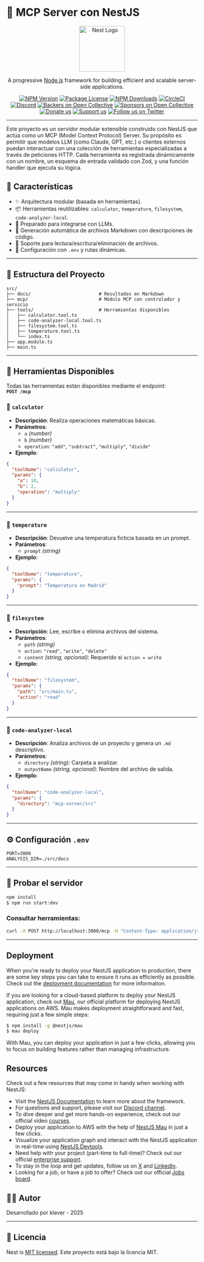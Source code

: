 # 🧠 MCP Server con NestJS
<p align="center">
  <a href="http://nestjs.com/" target="blank"><img src="https://nestjs.com/img/logo-small.svg" width="120" alt="Nest Logo" /></a>
</p>

[circleci-image]: https://img.shields.io/circleci/build/github/nestjs/nest/master?token=abc123def456
[circleci-url]: https://circleci.com/gh/nestjs/nest

  <p align="center">A progressive <a href="http://nodejs.org" target="_blank">Node.js</a> framework for building efficient and scalable server-side applications.</p>
    <p align="center">
<a href="https://www.npmjs.com/~nestjscore" target="_blank"><img src="https://img.shields.io/npm/v/@nestjs/core.svg" alt="NPM Version" /></a>
<a href="https://www.npmjs.com/~nestjscore" target="_blank"><img src="https://img.shields.io/npm/l/@nestjs/core.svg" alt="Package License" /></a>
<a href="https://www.npmjs.com/~nestjscore" target="_blank"><img src="https://img.shields.io/npm/dm/@nestjs/common.svg" alt="NPM Downloads" /></a>
<a href="https://circleci.com/gh/nestjs/nest" target="_blank"><img src="https://img.shields.io/circleci/build/github/nestjs/nest/master" alt="CircleCI" /></a>
<a href="https://discord.gg/G7Qnnhy" target="_blank"><img src="https://img.shields.io/badge/discord-online-brightgreen.svg" alt="Discord"/></a>
<a href="https://opencollective.com/nest#backer" target="_blank"><img src="https://opencollective.com/nest/backers/badge.svg" alt="Backers on Open Collective" /></a>
<a href="https://opencollective.com/nest#sponsor" target="_blank"><img src="https://opencollective.com/nest/sponsors/badge.svg" alt="Sponsors on Open Collective" /></a>
  <a href="https://paypal.me/kamilmysliwiec" target="_blank"><img src="https://img.shields.io/badge/Donate-PayPal-ff3f59.svg" alt="Donate us"/></a>
    <a href="https://opencollective.com/nest#sponsor"  target="_blank"><img src="https://img.shields.io/badge/Support%20us-Open%20Collective-41B883.svg" alt="Support us"></a>
  <a href="https://twitter.com/nestframework" target="_blank"><img src="https://img.shields.io/twitter/follow/nestframework.svg?style=social&label=Follow" alt="Follow us on Twitter"></a>
</p>
  <!--[![Backers on Open Collective](https://opencollective.com/nest/backers/badge.svg)](https://opencollective.com/nest#backer)
  [![Sponsors on Open Collective](https://opencollective.com/nest/sponsors/badge.svg)](https://opencollective.com/nest#sponsor)-->

---
Este proyecto es un servidor modular extensible construido con NestJS que actúa como un MCP (Model Context Protocol) Server.
Su propósito es permitir que modelos LLM (como Claude, GPT, etc.) o clientes externos puedan interactuar con una colección de herramientas especializadas a través de peticiones HTTP.
Cada herramienta es registrada dinámicamente con un nombre, un esquema de entrada validado con Zod, y una función handler que ejecuta su lógica.


## 🚀 Características

- ✨ Arquitectura modular (basada en herramientas).
- 📦 Herramientas reutilizables: `calculator`, `temperature`, `filesystem`, `code-analyzer-local`.
- 🧠 Preparado para integrarse con LLMs.
- 📝 Generación automática de archivos Markdown con descripciones de código.
- 📁 Soporte para lectura/escritura/eliminación de archivos.
- 🔧 Configuración con `.env` y rutas dinámicas.

---

## 📁 Estructura del Proyecto

```
src/
├── docs/                         # Resultados en Markdown
├── mcp/                          # Módulo MCP con controlador y servicio
├── tools/                        # Herramientas disponibles
│   ├── calculator.tool.ts
│   ├── code-analyzer-local.tool.ts
│   ├── filesystem.tool.ts
│   ├── temperature.tool.ts
│   └── index.ts
├── app.module.ts
├── main.ts
```

---

## 🧰 Herramientas Disponibles

Todas las herramientas están disponibles mediante el endpoint:  
**`POST /mcp`**

### 🔹 `calculator`
- **Descripción**: Realiza operaciones matemáticas básicas.
- **Parámetros**:
  - `a` *(number)*
  - `b` *(number)*
  - `operation`: `"add"`, `"subtract"`, `"multiply"`, `"divide"`
- **Ejemplo**:
```json
{
  "toolName": "calculator",
  "params": {
    "a": 10,
    "b": 2,
    "operation": "multiply"
  }
}
```

---

### 🔹 `temperature`
- **Descripción**: Devuelve una temperatura ficticia basada en un prompt.
- **Parámetros**:
  - `prompt` *(string)*
- **Ejemplo**:
```json
{
  "toolName": "temperature",
  "params": {
    "prompt": "Temperatura en Madrid"
  }
}
```

---

### 🔹 `filesystem`
- **Descripción**: Lee, escribe o elimina archivos del sistema.
- **Parámetros**:
  - `path` *(string)*
  - `action`: `"read"`, `"write"`, `"delete"`
  - `content` *(string, opcional)*: Requerido si `action = write`
- **Ejemplo**:
```json
{
  "toolName": "filesystem",
  "params": {
    "path": "src/main.ts",
    "action": "read"
  }
}
```

---

### 🔹 `code-analyzer-local`
- **Descripción**: Analiza archivos de un proyecto y genera un `.md` descriptivo.
- **Parámetros**:
  - `directory` *(string)*: Carpeta a analizar.
  - `outputName` *(string, opcional)*: Nombre del archivo de salida.
- **Ejemplo**:
```json
{
  "toolName": "code-analyzer-local",
  "params": {
    "directory": "mcp-server/src"
  }
}
```

---

## ⚙️ Configuración `.env`

```env
PORT=3000
ANALYSIS_DIR=./src/docs
```

---

## 🧪 Probar el servidor

```bash
npm install
$ npm run start:dev 
```

### Consultar herramientas:
```bash
curl -X POST http://localhost:3000/mcp -H "Content-Type: application/json" -d '{"toolName":"calculator","params":{"a":5,"b":3,"operation":"add"}}'
```

---
## Deployment

When you're ready to deploy your NestJS application to production, there are some key steps you can take to ensure it runs as efficiently as possible. Check out the [deployment documentation](https://docs.nestjs.com/deployment) for more information.

If you are looking for a cloud-based platform to deploy your NestJS application, check out [Mau](https://mau.nestjs.com), our official platform for deploying NestJS applications on AWS. Mau makes deployment straightforward and fast, requiring just a few simple steps:

```bash
$ npm install -g @nestjs/mau
$ mau deploy
```

With Mau, you can deploy your application in just a few clicks, allowing you to focus on building features rather than managing infrastructure.
## Resources

Check out a few resources that may come in handy when working with NestJS:

- Visit the [NestJS Documentation](https://docs.nestjs.com) to learn more about the framework.
- For questions and support, please visit our [Discord channel](https://discord.gg/G7Qnnhy).
- To dive deeper and get more hands-on experience, check out our official video [courses](https://courses.nestjs.com/).
- Deploy your application to AWS with the help of [NestJS Mau](https://mau.nestjs.com) in just a few clicks.
- Visualize your application graph and interact with the NestJS application in real-time using [NestJS Devtools](https://devtools.nestjs.com).
- Need help with your project (part-time to full-time)? Check out our official [enterprise support](https://enterprise.nestjs.com).
- To stay in the loop and get updates, follow us on [X](https://x.com/nestframework) and [LinkedIn](https://linkedin.com/company/nestjs).
- Looking for a job, or have a job to offer? Check out our official [Jobs board](https://jobs.nestjs.com).

## 🧑‍💻 Autor

Desarrollado por klever - 2025

---

## 📝 Licencia

Nest is [MIT licensed](https://github.com/nestjs/nest/blob/master/LICENSE).
Este proyecto está bajo la licencia MIT.

